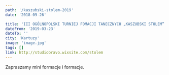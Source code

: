```yaml
---
path: '/kaszubski-stolem-2019'
date: '2018-09-26'

title: 'III OGÓLNOPOLSKI TURNIEJ FOMACJI TANECZNYCH „KASZUBSKI STOLEM”'
dateFrom: '2019-03-23'
dateTo: ''
city: 'Kartuzy'
image: 'image.jpg'
tags: []
link: http://studiobravo.wixsite.com/stolem
---
```

Zapraszamy mini formacje i formacje.